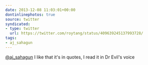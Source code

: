 ```yaml
---
date: 2013-12-08 11:03:01+00:00
dontinlinephotos: true
source: twitter
syndicated:
- type: twitter
  url: https://twitter.com/roytang/status/409639245137993728/
tags:
- aj_sahagun
---
```


[@aj_sahagun](https://twitter.com/aj_sahagun/) I like that it's in quotes, I read it in Dr Evil's voice